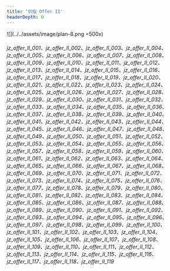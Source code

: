 ```yaml
---
title: '剑指 Offer II'
headerDepth: 0
---
```


![](../../assets/image/plan-8.png =500x)

###### jz_offer_II_001、jz_offer_II_002、jz_offer_II_003、jz_offer_II_004、jz_offer_II_005、jz_offer_II_006、jz_offer_II_007、jz_offer_II_008、jz_offer_II_009、jz_offer_II_010、jz_offer_II_011、jz_offer_II_012、jz_offer_II_013、jz_offer_II_014、jz_offer_II_015、jz_offer_II_016、jz_offer_II_017、jz_offer_II_018、jz_offer_II_019、jz_offer_II_020、jz_offer_II_021、jz_offer_II_022、jz_offer_II_023、jz_offer_II_024、jz_offer_II_025、jz_offer_II_026、jz_offer_II_027、jz_offer_II_028、jz_offer_II_029、jz_offer_II_030、jz_offer_II_031、jz_offer_II_032、jz_offer_II_033、jz_offer_II_034、jz_offer_II_035、jz_offer_II_036、jz_offer_II_037、jz_offer_II_038、jz_offer_II_039、jz_offer_II_040、jz_offer_II_041、jz_offer_II_042、jz_offer_II_043、jz_offer_II_044、jz_offer_II_045、jz_offer_II_046、jz_offer_II_047、jz_offer_II_048、jz_offer_II_049、jz_offer_II_050、jz_offer_II_051、jz_offer_II_052、jz_offer_II_053、jz_offer_II_054、jz_offer_II_055、jz_offer_II_056、jz_offer_II_057、jz_offer_II_058、jz_offer_II_059、jz_offer_II_060、jz_offer_II_061、jz_offer_II_062、jz_offer_II_063、jz_offer_II_064、jz_offer_II_065、jz_offer_II_066、jz_offer_II_067、jz_offer_II_068、jz_offer_II_069、jz_offer_II_070、jz_offer_II_071、jz_offer_II_072、jz_offer_II_073、jz_offer_II_074、jz_offer_II_075、jz_offer_II_076、jz_offer_II_077、jz_offer_II_078、jz_offer_II_079、jz_offer_II_080、jz_offer_II_081、jz_offer_II_082、jz_offer_II_083、jz_offer_II_084、jz_offer_II_085、jz_offer_II_086、jz_offer_II_087、jz_offer_II_088、jz_offer_II_089、jz_offer_II_090、jz_offer_II_091、jz_offer_II_092、jz_offer_II_093、jz_offer_II_094、jz_offer_II_095、jz_offer_II_096、jz_offer_II_097、jz_offer_II_098、jz_offer_II_099、jz_offer_II_100、jz_offer_II_101、jz_offer_II_102、jz_offer_II_103、jz_offer_II_104、jz_offer_II_105、jz_offer_II_106、jz_offer_II_107、jz_offer_II_108、jz_offer_II_109、jz_offer_II_110、jz_offer_II_111、jz_offer_II_112、jz_offer_II_113、jz_offer_II_114、jz_offer_II_115、jz_offer_II_116、jz_offer_II_117、jz_offer_II_118、jz_offer_II_119

<style>
table th:first-of-type { width: 20%; }
table th:nth-of-type(2) { width: 30%; }
table th:nth-of-type(3) { width: 10%; }
table th:nth-of-type(4) { width: 30%; }
table th:nth-of-type(5) { width: 10%; }

</style>
